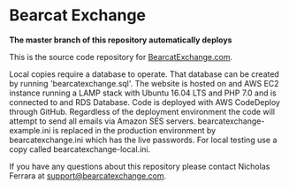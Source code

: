 # Bearcat Exchange
**The master branch of this repository automatically deploys**

This is the source code repository for [BearcatExchange.com](https://bearcatexchange.com).

Local copies require a database to operate. That database can be created by running 'bearcatexchange.sql'. The website is hosted on and AWS EC2 instance running a LAMP stack with Ubuntu 16.04 LTS and PHP 7.0 and is connected to and RDS Database. Code is deployed with AWS CodeDeploy through GitHub. Regardless of the deployment environment the code will attempt to send all emails via Amazon SES servers. bearcatexchange-example.ini is replaced in the production environment by bearcatexchange.ini which has the live passwords. For local testing use a copy called bearcatexchange-local.ini.

If you have any questions about this repository please contact Nicholas Ferrara at support@bearcatexchange.com.
